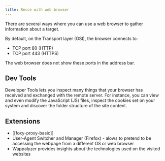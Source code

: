 ```yaml
---
title: Recce with web browser
---
```


There are several ways where you can use a web browser to gather information about a target.

By default, on the Transport layer (OSI), the browser connects to:

- TCP port 80 (HTTP)
- TCP port 443 (HTTPS)

The web browser does not show these ports in the address bar.

## Dev Tools

Developer Tools lets you inspect many things that your browser has received and exchanged with the remote server. For instance, you can view and even modify the JavaScript (JS) files, inspect the cookies set on your system and discover the folder structure of the site content.

## Extensions

- [[foxy-proxy-basic]]
- User-Agent Switcher and Manager (Firefox) - alows to pretend to be accessing the webpage from a different OS or web browser
- Wappalyzer provides insights about the technologies used on the visited websites
